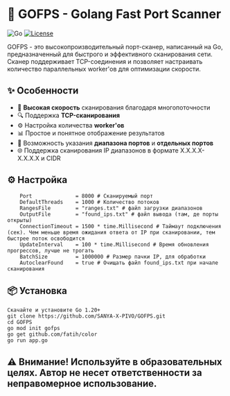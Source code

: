 # 🚀 GOFPS - Golang Fast Port Scanner

![Go](https://img.shields.io/badge/Go-1.20+-00ADD8?style=flat&logo=go)
[![License](https://img.shields.io/badge/License-MIT-blue.svg)](https://opensource.org/licenses/MIT)

GOFPS - это высокопроизводительный порт-сканер, написанный на Go, предназначенный для быстрого и эффективного сканирования сети. Сканер поддерживает TCP-соединения и позволяет настраивать количество параллельных worker'ов для оптимизации скорости.

## ✨ Особенности

- 🚀 **Высокая скорость** сканирования благодаря многопоточности
- 🔍 Поддержка **TCP-сканирования**
- ⚙️ Настройка количества **worker'ов**
- 📊 Простое и понятное отображение результатов
- 📌 Возможность указания **диапазона портов** и **отдельных портов**
- 🌐 Поддержка сканирования IP диапазонов в формате X.X.X.X-X.X.X.X и CIDR 

## ⚙ Настройка
```
	Port              = 8000 # Сканируемый порт
	DefaultThreads    = 1000 # Количество потоков
	RangesFile        = "ranges.txt" # файл загрузки диапазонов
	OutputFile        = "found_ips.txt" # файл вывода (там, де порты открыты)
	ConnectionTimeout = 1500 * time.Millisecond # Таймаут подключения (сек). Чем меньше время ожидания ответа от IP при сканировании, тем быстрее поток освободится
	UpdateInterval    = 100 * time.Millisecond # Время обновления прогрессов, лучше не трогать
	BatchSize         = 1000000 # Размер пачки IP, для обработки
	AutoclearFound    = true # Очищать файл found_ips.txt при начале сканирования
```
## 📦 Установка
```
Скачайте и установите Go 1.20+
git clone https://github.com/SANYA-X-PIVO/GOFPS.git
cd GOFPS
go mod init gofps
go get github.com/fatih/color
go run app.go
```

## ⚠️ Внимание! Используйте в образовательных целях. Автор не несет ответственности за неправомерное использование.
